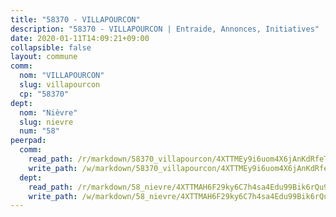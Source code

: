```yaml
---
title: "58370 - VILLAPOURCON"
description: "58370 - VILLAPOURCON | Entraide, Annonces, Initiatives"
date: 2020-01-11T14:09:21+09:00
collapsible: false
layout: commune
comm:
  nom: "VILLAPOURCON"
  slug: villapourcon
  cp: "58370"
dept:
  nom: "Nièvre"
  slug: nievre
  num: "58"
peerpad:
  comm:
    read_path: /r/markdown/58370_villapourcon/4XTTMEy9i6uom4X6jAnKdRfeT3qpZvrhyouDwvxSEUijaLxFw
    write_path: /w/markdown/58370_villapourcon/4XTTMEy9i6uom4X6jAnKdRfeT3qpZvrhyouDwvxSEUijaLxFw-K3TgUMVoFLhQGaY8XG74EwV4cfEuWN7UpA8VEd27m2PraRcD6xsAAae8FWz9MTZrVRmLEqC4JwQJbpaue1s8AcD5iEc46ugWmb5ick3f4SLfb4Aiohu4Rar3YgEuR447fTNxCMxR
  dept:
    read_path: /r/markdown/58_nievre/4XTTMAH6F29ky6C7h4sa4Edu99Bik6rQu9XbiuBD1DvLw22pb
    write_path: /w/markdown/58_nievre/4XTTMAH6F29ky6C7h4sa4Edu99Bik6rQu9XbiuBD1DvLw22pb-K3TgUtHs3LnA4VP5N1eQxK9UkiWFz8M5ZP7N97wnUEM9Wfw65apM3LnvEX8HhP2Sd27LDh5t4GgmkbGDUaCqpnkD9BJGbaMbkS8idf1DYkYaRo6rACHXiR4PjahH89PiAFqFL3Lf
---
```


